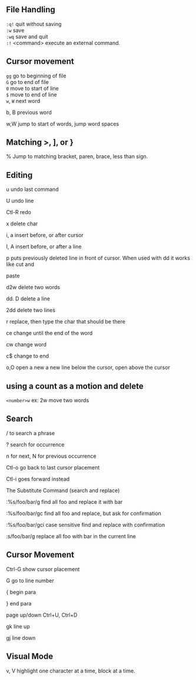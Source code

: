 ## File Handling

`:q!`   quit without saving  
`:w`    save  
`:wq`   save and quit  
`:!`    &lt;command&gt; execute an external command.  

## Cursor movement
`gg`      go to beginning of file  
`G`       go to end of file  
`0`       move to start of line  
`$`       move to end of line  
`w`, `W`  next word

b, B previous word

w,W jump to start of words, jump word spaces

## Matching >, ], or }

% Jump to matching bracket, paren, brace, less than sign.

## Editing

u undo last command

U undo line

Ctl-R redo

x delete char

i, a insert before, or after cursor

I, A insert before, or after a line

p puts previously deleted line in front of cursor. When used with dd it works like cut and

paste

d2w delete two words

dd. D delete a line

2dd delete two lines

r replace, then type the char that should be there

ce change until the end of the word

cw change word

c$ change to end

o,O open a new a new line below the cursor, open above the cursor

## using a count as a motion and delete
`<number>w` ex: 2w move two words

## Search
/ to search a phrase

? search for occurrence

n for next, N for previous occurrence

Ctl-o go back to last cursor placement

Ctl-i goes forward instead

The Substitute Command (search and replace)

:%s/foo/bar/g find all foo and replace it with bar

:%s/foo/bar/gc find all foo and replace, but ask for confirmation

:%s/foo/bar/gci case sensitive find and replace with confirmation

:s/foo/bar/g replace all foo with bar in the current line

## Cursor Movement
Ctrl-G show cursor placement

<num>G go to line number

{ begin para

} end para

page up/down Ctrl+U, Ctrl+D

gk line up

gj line down

## Visual Mode

v, V highlight one character at a time, block at a time.
